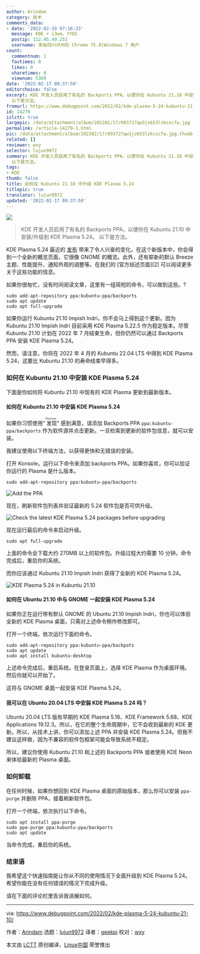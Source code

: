 ```yaml
---
author: Arindam
category: 技术
comments_data:
- date: '2022-02-19 07:16:23'
  message: KDE + i3wm，YYDS
  postip: 112.45.49.251
  username: 来自四川泸州的 Chrome 75.0|Windows 7 用户
count:
  commentnum: 1
  favtimes: 0
  likes: 0
  sharetimes: 0
  viewnum: 5369
date: '2022-02-17 09:37:50'
editorchoice: false
excerpt: KDE 开发人员启用了有名的 Backports PPA，以便你在 Kubuntu 21.10 中安装/升级到 KDE Plasma 5.24。
  以下是方法。
fromurl: https://www.debugpoint.com/2022/02/kde-plasma-5-24-kubuntu-21-10/
id: 14279
islctt: true
largepic: /data/attachment/album/202202/17/093727qw3js653lzksscfw.jpg
permalink: /article-14279-1.html
pic: /data/attachment/album/202202/17/093727qw3js653lzksscfw.jpg.thumb.jpg
related: []
reviewer: wxy
selector: lujun9972
summary: KDE 开发人员启用了有名的 Backports PPA，以便你在 Kubuntu 21.10 中安装/升级到 KDE Plasma 5.24。
  以下是方法。
tags:
- KDE
thumb: false
title: 如何在 Kubuntu 21.10 中升级 KDE Plasma 5.24
titlepic: true
translator: lujun9972
updated: '2022-02-17 09:37:50'
---
```


![](/data/attachment/album/202202/17/093727qw3js653lzksscfw.jpg)



> 
> KDE 开发人员启用了有名的 Backports PPA，以便你在 Kubuntu 21.10 中安装/升级到 KDE Plasma 5.24。 以下是方法。
> 
> 
> 


KDE Plasma 5.24 最近的 [发布](https://kde.org/announcements/plasma/5/5.24.0/) 带来了令人兴奋的变化。在这个新版本中，你会得到一个全新的概览页面，它很像 GNOME 的概览。此外，还有崭新的默认 Breeze 主题、性能提升、通知外观的调整等。在我们的 [官方综述页面][2] 可以阅读更多关于这些功能的信息。


如果你很匆忙，没有时间阅读文章，这里有一组简短的命令，可以做到这些。?



```
sudo add-apt-repository ppa:kubuntu-ppa/backports
sudo apt update
sudo apt full-upgrade

```

如果你运行 Kubuntu 21.10 Impish Indri，你不会马上得到这个更新。因为 Kubuntu 21.10 Impish Indri 目前采用 KDE Plasma 5.22.5 作为稳定版本。尽管 Kubuntu 21.10 计划在 2022 年 7 月结束生命，但你仍然可以通过 Backports PPA 安装 KDE Plasma 5.24。


然而，请注意，你将在 2022 年 4 月的 Kubuntu 22.04 LTS 中得到 KDE Plasma 5.24，这要比 Kubuntu 21.10 的寿命结束早得多。


### 如何在 Kubuntu 21.10 中安装 KDE Plasma 5.24


下面是你如何将 Kubuntu 21.10 中现有的 KDE Plasma 更新到最新版本。


#### 如何在 Kubuntu 21.10 中安装 KDE Plasma 5.24


如果你习惯使用“<ruby> 发现 <rt>  Discover </rt></ruby>” 感到满意，请添加 Backports PPA `ppa:kubuntu-ppa/backports` 作为软件源并点击更新。一旦检索到更新的软件包信息，就可以安装。


我建议使用以下终端方法，以获得更快和无错误的安装。


打开 Konsole，运行以下命令来添加 backports PPA。如果你喜欢，你可以验证你运行的 Plasma 是什么版本。



```
sudo add-apt-repository ppa:kubuntu-ppa/backports

```

![Add the PPA](/data/attachment/album/202202/17/093750j8ldgq1py7031406.jpg)


现在，刷新软件包列表并验证最新的 5.24 软件包是否可供升级。


![Check the latest KDE Plasma 5.24 packages before upgrading](/data/attachment/album/202202/17/093751ob0iydb4yyqsu5ug.jpg)


现在运行最后的命令来启动升级。



```
sudo apt full-upgrade

```

上面的命令会下载大约 270MB 以上的软件包。升级过程大约需要 10 分钟。命令完成后，重启你的系统。


而你应该通过 Kubuntu 21.10 Impish Indri 获得了全新的 KDE Plasma 5.24。


![KDE Plasma 5.24 in Kubuntu 21.10](/data/attachment/album/202202/17/093751pwtwdwtw7xlyu17w.jpg)


#### 如何在 Ubuntu 21.10 中与 GNOME 一起安装 KDE Plasma 5.24


如果你正在运行带有默认 GNOME 的 Ubuntu 21.10 Impish Indri，你也可以体验全新的 KDE Plasma 桌面，只需对上述命令稍作修改即可。


打开一个终端，依次运行下面的命令。



```
sudo add-apt-repository ppa:kubuntu-ppa/backpots
sudo apt update
sudo apt install kubuntu-desktop

```

上述命令完成后，重启系统。在登录页面上，选择 KDE Plasma 作为桌面环境。然后你就可以开始了。


这将与 GNOME 桌面一起安装 KDE Plasma 5.24。


#### 我可以在 Ubuntu 20.04 LTS 中安装 KDE Plasma 5.24 吗？


Ubuntu 20.04 LTS 版有早期的 KDE Plasma 5.18、KDE Framework 5.68、KDE Applications 19.12.3。所以，在它的整个生命周期中，它不会收到最新的 KDE 更新。所以，从技术上讲，你可以添加上述 PPA 并安装 KDE Plasma 5.24。但我不建议这样做，因为不兼容的软件包框架可能会导致系统不稳定。


所以，建议你使用 Kubuntu 21.10 和上述的 Backports PPA 或者使用 KDE Neon 来体验最新的 Plasma 桌面。


### 如何卸载


在任何时候，如果你想回到 KDE Plasma 桌面的原始版本，那么你可以安装 `ppa-purge` 并删除 PPA，接着刷新软件包。


打开一个终端，依次执行以下命令。



```
sudo apt install ppa-purge
sudo ppa-purge ppa:kubuntu-ppa/backports
sudo apt update

```

当命令完成，重启你的系统。


### 结束语


我希望这个快速指南能让你从不同的使用情况下全面升级到 KDE Plasma 5.24。希望你能在没有任何错误的情况下完成升级。


请在下面的评论栏里告诉我进展如何。




---


via: <https://www.debugpoint.com/2022/02/kde-plasma-5-24-kubuntu-21-10/>


作者：[Arindam](https://www.debugpoint.com/author/admin1/) 选题：[lujun9972](https://github.com/lujun9972) 译者：[geekpi](https://github.com/geekpi) 校对：[wxy](https://github.com/wxy)


本文由 [LCTT](https://github.com/LCTT/TranslateProject) 原创编译，[Linux中国](https://linux.cn/) 荣誉推出